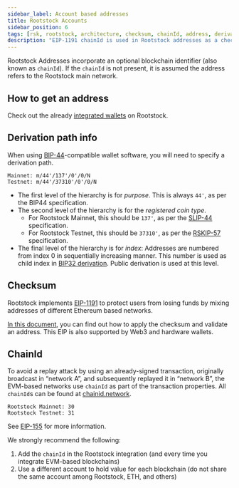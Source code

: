```yaml
---
sidebar_label: Account based addresses
title: Rootstock Accounts
sidebar_position: 6
tags: [rsk, rootstock, architecture, checksum, chainId, address, derivation path]
description: "EIP-1191 chainId is used in Rootstock addresses as a checksum. m/44'/137'/0'/0 is the derivation path used for BIP-44 compatible wallets."
---
```


Rootstock Addresses incorporate an optional blockchain identifier (also known as `chainId`). If the `chainId` is not present, it is assumed the address refers to the Rootstock main network.

## How to get an address

Check out the already [integrated wallets](/developer-tools/) on Rootstock.

## Derivation path info

When using
[BIP-44](https://github.com/bitcoin/bips/blob/master/bip-0044.mediawiki "Multi-Account Hierarchy for Deterministic Wallets")-compatible
wallet software, you will need to specify a derivation path.

```text
Mainnet: m/44'/137'/0'/0/N
Testnet: m/44'/37310'/0'/0/N
```

- The first level of the hierarchy is for *purpose*.
  This is always `44'`, as per the BIP44 specification.
- The second level of the hierarchy is for the *registered coin type*.
  - For Rootstock Mainnet, this should be `137'`, as per the
    [SLIP-44](https://github.com/satoshilabs/slips/blob/master/slip-0044.md "Registered coin types for BIP-0044")
    specification.
  - For Rootstock Testnet, this should be `37310'`, as per the
    [RSKIP-57](https://github.com/rsksmart/RSKIPs/blob/master/IPs/RSKIP57.md "Derivation Path for Hierarchical Deterministic Wallets")
    specification.
- The final level of the hierarchy is for *index*: Addresses are numbered from index 0 in sequentially increasing manner. This number is used as child index in [BIP32 derivation](https://github.com/bitcoin/bips/blob/master/bip-0032.mediawiki#specification-key-derivation "Hierarchical Deterministic Wallets - Key Derivation"). Public derivation is used at this level.

## Checksum

Rootstock implements [EIP-1191](https://github.com/ethereum/EIPs/blob/master/EIPS/eip-1191.md) to protect users from losing funds by mixing addresses of different Ethereum based networks.

[In this document](https://github.com/ethereum/EIPs/blob/master/EIPS/eip-1191.md), you can find out how to apply the checksum and validate an address. This EIP is also supported by Web3 and hardware wallets.

## ChainId

To avoid a replay attack by using an already-signed transaction, originally broadcast in “network A”, and subsequently replayed it in “network B”, the EVM-based networks use `chainId` as part of the transaction properties.
All `chainId`s can be found at [chainid.network](https://chainid.network/).

```
Rootstock Mainnet: 30
Rootstock Testnet: 31
```

See [EIP-155](https://github.com/ethereum/EIPs/blob/master/EIPS/eip-155.md#user-content-list-of-chain-ids) for more information.

We strongly recommend the following:

1. Add the `chainId` in the Rootstock integration (and every time you integrate EVM-based blockchains)
2. Use a different account to hold value for each blockchain (do not share the same account among Rootstock, ETH, and others)
